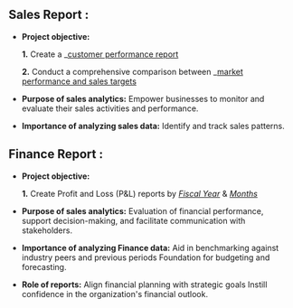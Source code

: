 ## Sales Report :


- **Project objective:** 

    **1.** Create a _[customer performance report](https://github.com/amruta05/Excel-Sales-Analytics/blob/main/customer_performance_report.pdf_)

    **2.** Conduct a comprehensive comparison between _[market performance and sales targets](https://github.com/amruta05/Excel-Sales-Analytics/blob/main/market_performance_report.pdf)

- **Purpose of sales analytics:** Empower businesses to monitor and evaluate their sales activities and performance.

- **Importance of analyzing sales data:** Identify and track sales patterns.




## Finance Report :

- **Project objective:** 

    **1.** Create Profit and Loss (P&L) reports by _[Fiscal Year]()_ & _[Months](https://github.com/KirandeepMarala/Excel-Sales_Analysis/blob/main/P%26L%20Statement%20by%20Months.pdf)_ 

   
- **Purpose of sales analytics:** Evaluation of financial performance, support decision-making, and facilitate communication with stakeholders.

- **Importance of analyzing Finance data:** Aid in benchmarking against industry peers and previous periods Foundation for budgeting and forecasting.

- **Role of reports:** Align financial planning with strategic goals Instill confidence in the organization's financial outlook.


